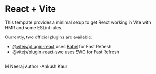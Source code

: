 # React + Vite

This template provides a minimal setup to get React working in Vite with HMR and some ESLint rules.

Currently, two official plugins are available:

- [@vitejs/pl
ugin-react](https://github.com/vitejs/vite-plugin-react/blob/main/packages/plugin-react/README.md) uses [Babel](https://babeljs.io/) for Fast Refresh
- [@vitejs/plugin-react-swc](https://github.com/vitejs/vite-plugin-react-swc) uses [SWC](https://swc.rs/) for Fast Refresh
<br>
M
Neeraj
Author -Ankush Kaur
